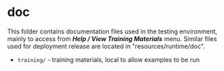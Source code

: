 # doc #

This folder contains documentation files used in the testing environment,
mainly to access from ***Help / View Training Materials*** menu.
Similar files used for deployment release are located in "resources/runtime/doc".

* `training/` - training materials, local to allow examples to be run

